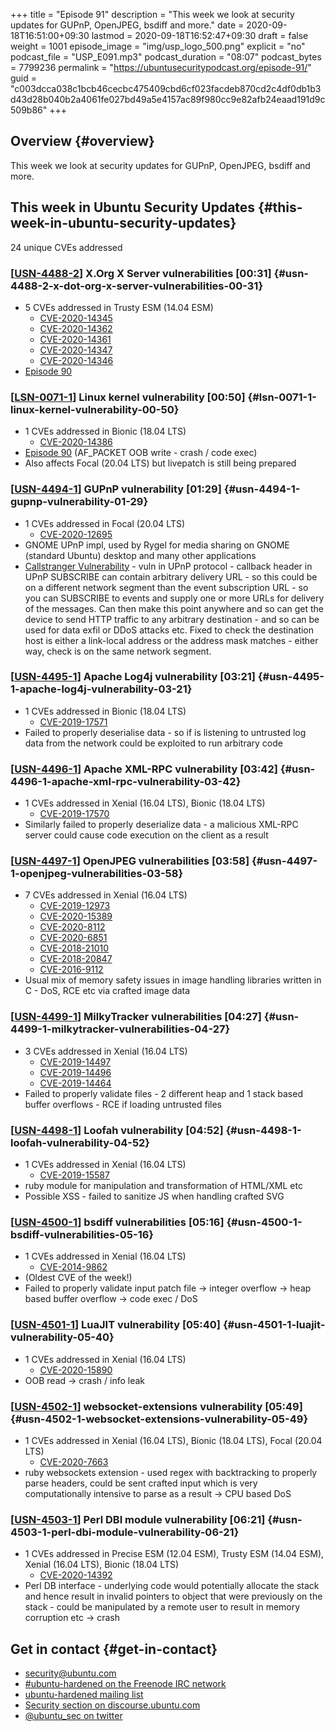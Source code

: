 +++
title = "Episode 91"
description = "This week we look at security updates for GUPnP, OpenJPEG, bsdiff and more."
date = 2020-09-18T16:51:00+09:30
lastmod = 2020-09-18T16:52:47+09:30
draft = false
weight = 1001
episode_image = "img/usp_logo_500.png"
explicit = "no"
podcast_file = "USP_E091.mp3"
podcast_duration = "08:07"
podcast_bytes = 7799236
permalink = "https://ubuntusecuritypodcast.org/episode-91/"
guid = "c003dcca038c1bcb46cecbc475409cbd6cf023facdeb870cd2c4df0db1b3d43d28b040b2a4061fe027bd49a5e4157ac89f980cc9e82afb24eaad191d9c509b86"
+++

## Overview {#overview}

This week we look at security updates for GUPnP, OpenJPEG, bsdiff and more.


## This week in Ubuntu Security Updates {#this-week-in-ubuntu-security-updates}

24 unique CVEs addressed


### [[USN-4488-2](https://usn.ubuntu.com/4488-2/)] X.Org X Server vulnerabilities [00:31] {#usn-4488-2-x-dot-org-x-server-vulnerabilities-00-31}

-   5 CVEs addressed in Trusty ESM (14.04 ESM)
    -   [CVE-2020-14345](https://people.canonical.com/~ubuntu-security/cve/CVE-2020-14345)
    -   [CVE-2020-14362](https://people.canonical.com/~ubuntu-security/cve/CVE-2020-14362)
    -   [CVE-2020-14361](https://people.canonical.com/~ubuntu-security/cve/CVE-2020-14361)
    -   [CVE-2020-14347](https://people.canonical.com/~ubuntu-security/cve/CVE-2020-14347)
    -   [CVE-2020-14346](https://people.canonical.com/~ubuntu-security/cve/CVE-2020-14346)
-   [Episode 90](https://ubuntusecuritypodcast.org/episode-90/)


### [[LSN-0071-1](https://usn.ubuntu.com/lsn/0071-1/)] Linux kernel vulnerability [00:50] {#lsn-0071-1-linux-kernel-vulnerability-00-50}

-   1 CVEs addressed in Bionic (18.04 LTS)
    -   [CVE-2020-14386](https://people.canonical.com/~ubuntu-security/cve/CVE-2020-14386)
-   [Episode 90](https://ubuntusecuritypodcast.org/episode-90/) (AF\_PACKET OOB write - crash / code exec)
-   Also affects Focal (20.04 LTS) but livepatch is still being prepared


### [[USN-4494-1](https://usn.ubuntu.com/4494-1/)] GUPnP vulnerability [01:29] {#usn-4494-1-gupnp-vulnerability-01-29}

-   1 CVEs addressed in Focal (20.04 LTS)
    -   [CVE-2020-12695](https://people.canonical.com/~ubuntu-security/cve/CVE-2020-12695)
-   GNOME UPnP impl, used by Rygel for media sharing on GNOME (standard
    Ubuntu) desktop and many other applications
-   [Callstranger Vulnerability](https://callstranger.com/) - vuln in UPnP protocol - callback header in
    UPnP SUBSCRIBE can contain arbitrary delivery URL - so this could be on a
    different network segment than the event subscription URL - so you can
    SUBSCRIBE to events and supply one or more URLs for delivery of the
    messages. Can then make this point anywhere and so can get the device to
    send HTTP traffic to any arbitrary destination - and so can be used for
    data exfil or DDoS attacks etc. Fixed to check the destination host is
    either a link-local address or the address mask matches - either way,
    check is on the same network segment.


### [[USN-4495-1](https://usn.ubuntu.com/4495-1/)] Apache Log4j vulnerability [03:21] {#usn-4495-1-apache-log4j-vulnerability-03-21}

-   1 CVEs addressed in Bionic (18.04 LTS)
    -   [CVE-2019-17571](https://people.canonical.com/~ubuntu-security/cve/CVE-2019-17571)
-   Failed to properly deserialise data - so if is listening to untrusted log
    data from the network could be exploited to run arbitrary code


### [[USN-4496-1](https://usn.ubuntu.com/4496-1/)] Apache XML-RPC vulnerability [03:42] {#usn-4496-1-apache-xml-rpc-vulnerability-03-42}

-   1 CVEs addressed in Xenial (16.04 LTS), Bionic (18.04 LTS)
    -   [CVE-2019-17570](https://people.canonical.com/~ubuntu-security/cve/CVE-2019-17570)
-   Similarly failed to properly deserialize data - a malicious XML-RPC
    server could cause code execution on the client as a result


### [[USN-4497-1](https://usn.ubuntu.com/4497-1/)] OpenJPEG vulnerabilities [03:58] {#usn-4497-1-openjpeg-vulnerabilities-03-58}

-   7 CVEs addressed in Xenial (16.04 LTS)
    -   [CVE-2019-12973](https://people.canonical.com/~ubuntu-security/cve/CVE-2019-12973)
    -   [CVE-2020-15389](https://people.canonical.com/~ubuntu-security/cve/CVE-2020-15389)
    -   [CVE-2020-8112](https://people.canonical.com/~ubuntu-security/cve/CVE-2020-8112)
    -   [CVE-2020-6851](https://people.canonical.com/~ubuntu-security/cve/CVE-2020-6851)
    -   [CVE-2018-21010](https://people.canonical.com/~ubuntu-security/cve/CVE-2018-21010)
    -   [CVE-2018-20847](https://people.canonical.com/~ubuntu-security/cve/CVE-2018-20847)
    -   [CVE-2016-9112](https://people.canonical.com/~ubuntu-security/cve/CVE-2016-9112)
-   Usual mix of memory safety issues in image handling libraries written in
    C - DoS, RCE etc via crafted image data


### [[USN-4499-1](https://usn.ubuntu.com/4499-1/)] MilkyTracker vulnerabilities [04:27] {#usn-4499-1-milkytracker-vulnerabilities-04-27}

-   3 CVEs addressed in Xenial (16.04 LTS)
    -   [CVE-2019-14497](https://people.canonical.com/~ubuntu-security/cve/CVE-2019-14497)
    -   [CVE-2019-14496](https://people.canonical.com/~ubuntu-security/cve/CVE-2019-14496)
    -   [CVE-2019-14464](https://people.canonical.com/~ubuntu-security/cve/CVE-2019-14464)
-   Failed to properly validate files - 2 different heap and 1 stack based
    buffer overflows - RCE if loading untrusted files


### [[USN-4498-1](https://usn.ubuntu.com/4498-1/)] Loofah vulnerability [04:52] {#usn-4498-1-loofah-vulnerability-04-52}

-   1 CVEs addressed in Xenial (16.04 LTS)
    -   [CVE-2019-15587](https://people.canonical.com/~ubuntu-security/cve/CVE-2019-15587)
-   ruby module for manipulation and transformation of HTML/XML etc
-   Possible XSS - failed to sanitize JS when handling crafted SVG


### [[USN-4500-1](https://usn.ubuntu.com/4500-1/)] bsdiff vulnerabilities [05:16] {#usn-4500-1-bsdiff-vulnerabilities-05-16}

-   1 CVEs addressed in Xenial (16.04 LTS)
    -   [CVE-2014-9862](https://people.canonical.com/~ubuntu-security/cve/CVE-2014-9862)
-   (Oldest CVE of the week!)
-   Failed to properly validate input patch file -> integer overflow -> heap
    based buffer overflow -> code exec / DoS


### [[USN-4501-1](https://usn.ubuntu.com/4501-1/)] LuaJIT vulnerability [05:40] {#usn-4501-1-luajit-vulnerability-05-40}

-   1 CVEs addressed in Xenial (16.04 LTS)
    -   [CVE-2020-15890](https://people.canonical.com/~ubuntu-security/cve/CVE-2020-15890)
-   OOB read -> crash / info leak


### [[USN-4502-1](https://usn.ubuntu.com/4502-1/)] websocket-extensions vulnerability [05:49] {#usn-4502-1-websocket-extensions-vulnerability-05-49}

-   1 CVEs addressed in Xenial (16.04 LTS), Bionic (18.04 LTS), Focal (20.04 LTS)
    -   [CVE-2020-7663](https://people.canonical.com/~ubuntu-security/cve/CVE-2020-7663)
-   ruby websockets extension - used regex with backtracking to properly
    parse headers, could be sent crafted input which is very computationally
    intensive to parse as a result -> CPU based DoS


### [[USN-4503-1](https://usn.ubuntu.com/4503-1/)] Perl DBI module vulnerability [06:21] {#usn-4503-1-perl-dbi-module-vulnerability-06-21}

-   1 CVEs addressed in Precise ESM (12.04 ESM), Trusty ESM (14.04 ESM), Xenial (16.04 LTS), Bionic (18.04 LTS)
    -   [CVE-2020-14392](https://people.canonical.com/~ubuntu-security/cve/CVE-2020-14392)
-   Perl DB interface - underlying code would potentially allocate the stack
    and hence result in invalid pointers to object that were previously on
    the stack - could be manipulated by a remote user to result in memory
    corruption etc -> crash


## Get in contact {#get-in-contact}

-   [security@ubuntu.com](mailto:security@ubuntu.com)
-   [#ubuntu-hardened on the Freenode IRC network](http://webchat.freenode.net/#ubuntu-hardened)
-   [ubuntu-hardened mailing list](https://lists.ubuntu.com/mailman/listinfo/ubuntu-hardened)
-   [Security section on discourse.ubuntu.com](https://discourse.ubuntu.com/c/security)
-   [@ubuntu\_sec on twitter](https://twitter.com/ubuntu%5Fsec)
